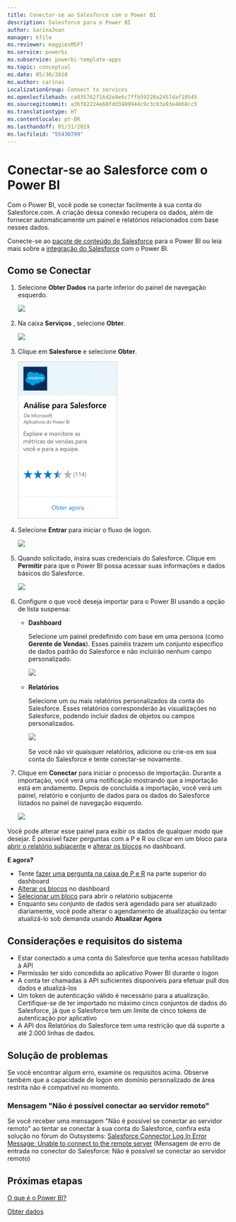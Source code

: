 ```yaml
---
title: Conectar-se ao Salesforce com o Power BI
description: Salesforce para o Power BI
author: SarinaJoan
manager: kfile
ms.reviewer: maggiesMSFT
ms.service: powerbi
ms.subservice: powerbi-template-apps
ms.topic: conceptual
ms.date: 05/30/2018
ms.author: sarinas
LocalizationGroup: Connect to services
ms.openlocfilehash: ca035762f16d2e8e6c7ffb59220a2457daf10545
ms.sourcegitcommit: a36f82224e68fdd3489944c9c3c03a93e4068cc5
ms.translationtype: HT
ms.contentlocale: pt-BR
ms.lasthandoff: 01/31/2019
ms.locfileid: "55430799"
---
```

# <a name="connect-to-salesforce-with-power-bi"></a>Conectar-se ao Salesforce com o Power BI
Com o Power BI, você pode se conectar facilmente à sua conta do Salesforce.com. A criação dessa conexão recupera os dados, além de fornecer automaticamente um painel e relatórios relacionados com base nesses dados.

Conecte-se ao [pacote de conteúdo do Salesforce](https://app.powerbi.com/getdata/services/salesforce) para o Power BI ou leia mais sobre a [integração do Salesforce](https://powerbi.microsoft.com/integrations/salesforce) com o Power BI.

## <a name="how-to-connect"></a>Como se Conectar
1. Selecione **Obter Dados** na parte inferior do painel de navegação esquerdo.
   
   ![](media/service-connect-to-salesforce/pbi_getdata.png) 
2. Na caixa **Serviços** , selecione **Obter**.
   
   ![](media/service-connect-to-salesforce/pbi_getservices.png) 
3. Clique em **Salesforce** e selecione **Obter**.  
   
   ![](media/service-connect-to-salesforce/salesforce.png)
4. Selecione **Entrar** para iniciar o fluxo de logon.
   
    ![](media/service-connect-to-salesforce/dialog.png)
5. Quando solicitado, insira suas credenciais do Salesforce. Clique em **Permitir** para que o Power BI possa acessar suas informações e dados básicos do Salesforce.
   
   ![](media/service-connect-to-salesforce/sf_authorize.png)
6. Configure o que você deseja importar para o Power BI usando a opção de lista suspensa:
   
   * **Dashboard**
     
     Selecione um painel predefinido com base em uma persona (como **Gerente de Vendas**). Esses painéis trazem um conjunto específico de dados padrão do Salesforce e não incluirão nenhum campo personalizado.
     
     ![](media/service-connect-to-salesforce/pbi_salesforcechooserole.png)
   * **Relatórios**
     
     Selecione um ou mais relatórios personalizados da conta do Salesforce. Esses relatórios corresponderão às visualizações no Salesforce, podendo incluir dados de objetos ou campos personalizados.
     
     ![](media/service-connect-to-salesforce/pbi_salesforcereports.png)
     
     Se você não vir quaisquer relatórios, adicione ou crie-os em sua conta do Salesforce e tente conectar-se novamente.
7. Clique em **Conectar** para iniciar o processo de importação. Durante a importação, você verá uma notificação mostrando que a importação está em andamento. Depois de concluída a importação, você verá um painel, relatório e conjunto de dados para os dados do Salesforce listados no painel de navegação esquerdo.
   
   ![](media/service-connect-to-salesforce/pbi_getdatasalesforcedash.png)

Você pode alterar esse painel para exibir os dados de qualquer modo que desejar. É possível fazer perguntas com a P e R ou clicar em um bloco para [abrir o relatório subjacente](consumer/end-user-tiles.md) e [alterar os blocos](service-dashboard-edit-tile.md) no dashboard.

**E agora?**

* Tente [fazer uma pergunta na caixa de P e R](consumer/end-user-q-and-a.md) na parte superior do dashboard
* [Alterar os blocos](service-dashboard-edit-tile.md) no dashboard
* [Selecionar um bloco](service-dashboard-tiles.md) para abrir o relatório subjacente
* Enquanto seu conjunto de dados será agendado para ser atualizado diariamente, você pode alterar o agendamento de atualização ou tentar atualizá-lo sob demanda usando **Atualizar Agora**

## <a name="system-requirements-and-considerations"></a>Considerações e requisitos do sistema
- Estar conectado a uma conta do Salesforce que tenha acesso habilitado à API
- Permissão ter sido concedida ao aplicativo Power BI durante o logon
- A conta ter chamadas à API suficientes disponíveis para efetuar pull dos dados e atualizá-los
- Um token de autenticação válido é necessário para a atualização. Certifique-se de ter importado no máximo cinco conjuntos de dados do Salesforce, já que o Salesforce tem um limite de cinco tokens de autenticação por aplicativo
- A API dos Relatórios do Salesforce tem uma restrição que dá suporte a até 2.000 linhas de dados.


## <a name="troubleshooting"></a>Solução de problemas
Se você encontrar algum erro, examine os requisitos acima. Observe também que a capacidade de logon em domínio personalizado de área restrita não é compatível no momento.

### <a name="unable-to-connect-to-the-remote-server-message"></a>Mensagem "Não é possível conectar ao servidor remoto"

Se você receber uma mensagem "Não é possível se conectar ao servidor remoto" ao tentar se conectar à sua conta do Salesforce, confira esta solução no fórum do Outsystems: [Salesforce Connector Log In Error Message: Unable to connect to the remote server](https://www.outsystems.com/forums/Forum_TopicView.aspx?TopicId=17674&TopicName=log-in-error-message-unable-to-connect-to-the-remote-server&) (Mensagem de erro de entrada no conector do Salesforce: Não é possível se conectar ao servidor remoto)


## <a name="next-steps"></a>Próximas etapas
[O que é o Power BI?](power-bi-overview.md)

[Obter dados](service-get-data.md)

